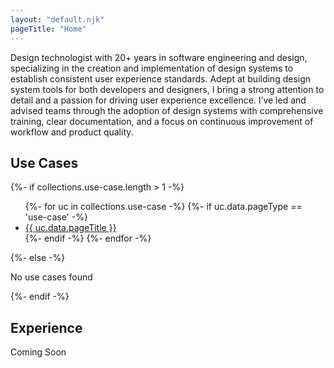 ```yaml
---
layout: "default.njk"
pageTitle: "Home"
---
```


Design technologist with 20+ years in software engineering and design, specializing in the creation and implementation of design systems to establish consistent user experience standards. Adept at building design system tools for both developers and designers, I bring a strong attention to detail and a passion for driving user experience excellence. I’ve led and advised teams through the adoption of design systems with comprehensive training, clear documentation, and a focus on continuous improvement of workflow and product quality.

<h2>Use Cases</h2>

{%- if collections.use-case.length > 1 -%}
<ul>
	{%- for uc in collections.use-case -%}
		{%- if uc.data.pageType == 'use-case' -%}
		<li><a href="{{ uc.page.url }}">{{ uc.data.pageTitle }}</a></li>
		{%- endif -%}
	{%- endfor -%}
</ul>
{%- else -%}
<p>No use cases found</p>
{%- endif -%}

<h2>Experience</h2>

Coming Soon